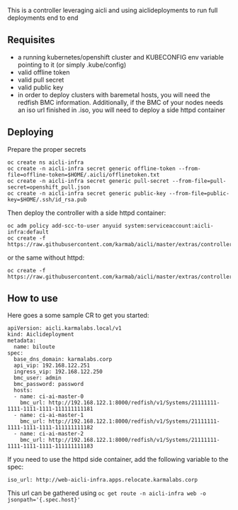 This is a controller leveraging aicli and using aiclideployments to run full deployments end to end

## Requisites

- a running kubernetes/openshift cluster and KUBECONFIG env variable pointing to it (or simply .kube/config)
- valid offline token
- valid pull secret
- valid public key
- in order to deploy clusters with baremetal hosts, you will need the redfish BMC information. Additionally, if the BMC of your nodes needs an iso url finished in .iso, you will need to deploy a side httpd container

## Deploying

Prepare the proper secrets

```
oc create ns aicli-infra
oc create -n aicli-infra secret generic offline-token --from-file=offline-token=$HOME/.aicli/offlinetoken.txt
oc create -n aicli-infra secret generic pull-secret --from-file=pull-secret=openshift_pull.json
oc create -n aicli-infra secret generic public-key --from-file=public-key=$HOME/.ssh/id_rsa.pub
```

Then deploy the controller with a side httpd container:

```
oc adm policy add-scc-to-user anyuid system:serviceaccount:aicli-infra:default
oc create -f https://raw.githubusercontent.com/karmab/aicli/master/extras/controller/deploy_with_httpd.yml
```

or the same without httpd:

```
oc create -f https://raw.githubusercontent.com/karmab/aicli/master/extras/controller/deploy.yml
```

## How to use

Here goes a some sample CR to get you started:

```
apiVersion: aicli.karmalabs.local/v1
kind: Aiclideployment
metadata:
  name: biloute
spec:
  base_dns_domain: karmalabs.corp
  api_vip: 192.168.122.251
  ingress_vip: 192.168.122.250
  bmc_user: admin
  bmc_password: password
  hosts:
  - name: ci-ai-master-0
    bmc_url: http://192.168.122.1:8000/redfish/v1/Systems/21111111-1111-1111-1111-111111111181
  - name: ci-ai-master-1
    bmc_url: http://192.168.122.1:8000/redfish/v1/Systems/21111111-1111-1111-1111-111111111182
  - name: ci-ai-master-2
    bmc_url: http://192.168.122.1:8000/redfish/v1/Systems/21111111-1111-1111-1111-111111111183
```

If you need to use the httpd side container, add the following variable to the spec:

```
iso_url: http://web-aicli-infra.apps.relocate.karmalabs.corp
```

This url can be gathered using `oc get route -n aicli-infra web -o jsonpath='{.spec.host}'`
